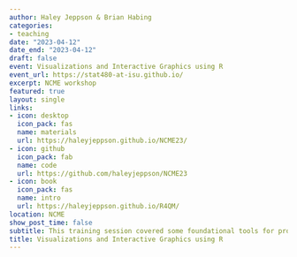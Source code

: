 ```yaml
---
author: Haley Jeppson & Brian Habing
categories:
- teaching
date: "2023-04-12"
date_end: "2023-04-12"
draft: false
event: Visualizations and Interactive Graphics using R
event_url: https://stat480-at-isu.github.io/
excerpt: NCME workshop
featured: true
layout: single
links:
- icon: desktop
  icon_pack: fas
  name: materials
  url: https://haleyjeppson.github.io/NCME23/
- icon: github
  icon_pack: fab
  name: code
  url: https://github.com/haleyjeppson/NCME23
- icon: book
  icon_pack: fas
  name: intro
  url: https://haleyjeppson.github.io/R4QM/
location: NCME
show_post_time: false
subtitle: This training session covered some foundational tools for producing static and interactive graphics in R. The package ggplot2 was introduced for static graphics, with plotly, ggiraph, and other packages demonstrated for adding interactivity. The course included a wide variety of examples chosen especially for educational statistics and measurement.
title: Visualizations and Interactive Graphics using R
---
```



